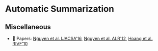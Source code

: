 # Automatic Summarization

## Miscellaneous

* :scroll: Papers: [Nguyen et al. IJACSA'16](https://www.researchgate.net/publication/297591899_Improving_Quality_of_Vietnamese_Text_Summarization_Based_on_Sentence_Compression), [Nguyen et al. ALR'12](http://www.aclweb.org/anthology/W16-5405), [Hoang et al. RIVF'10](https://ieeexplore.ieee.org/document/5633162/)
